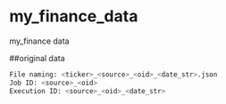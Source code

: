 # my_finance_data
my_finance data

##original data
```bash
File naming: <ticker>_<source>_<oid>_<date_str>.json
Job ID: <source>_<oid>
Execution ID: <source>_<oid>_<date_str>
```
